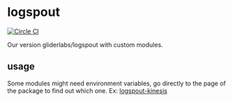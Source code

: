 # logspout
[![Circle CI](https://circleci.com/gh/remind101/logspout.svg?style=svg&circle-token=f0190152a89c452c606be6ff059434ed926946a0)](https://circleci.com/gh/remind101/logspout)

Our version gliderlabs/logspout with custom modules.

## usage
Some modules might need environment variables, go directly to the page of the package to find out which one.
Ex: [logspout-kinesis](https://github.com/remind101/logspout-kinesis)
